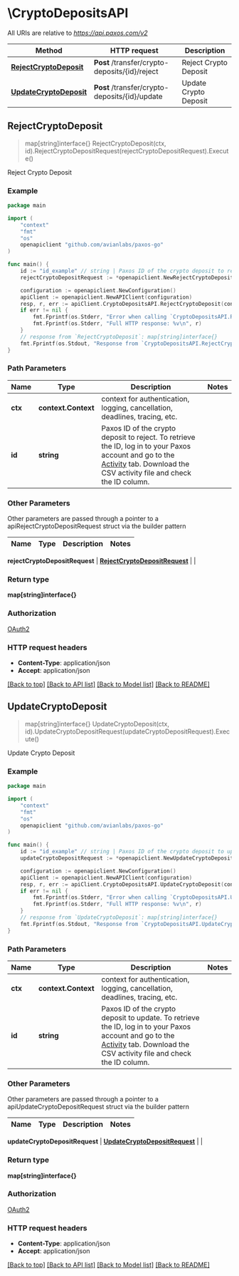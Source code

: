 # \CryptoDepositsAPI

All URIs are relative to *https://api.paxos.com/v2*

Method | HTTP request | Description
------------- | ------------- | -------------
[**RejectCryptoDeposit**](CryptoDepositsAPI.md#RejectCryptoDeposit) | **Post** /transfer/crypto-deposits/{id}/reject | Reject Crypto Deposit
[**UpdateCryptoDeposit**](CryptoDepositsAPI.md#UpdateCryptoDeposit) | **Post** /transfer/crypto-deposits/{id}/update | Update Crypto Deposit



## RejectCryptoDeposit

> map[string]interface{} RejectCryptoDeposit(ctx, id).RejectCryptoDepositRequest(rejectCryptoDepositRequest).Execute()

Reject Crypto Deposit



### Example

```go
package main

import (
	"context"
	"fmt"
	"os"
	openapiclient "github.com/avianlabs/paxos-go"
)

func main() {
	id := "id_example" // string | Paxos ID of the crypto deposit to reject. To retrieve the ID, log in to your Paxos account and go to the [Activity](https://account.paxos.com/wallet/activity) tab. Download the CSV activity file and check the ID column.
	rejectCryptoDepositRequest := *openapiclient.NewRejectCryptoDepositRequest("IdentityId_example") // RejectCryptoDepositRequest | 

	configuration := openapiclient.NewConfiguration()
	apiClient := openapiclient.NewAPIClient(configuration)
	resp, r, err := apiClient.CryptoDepositsAPI.RejectCryptoDeposit(context.Background(), id).RejectCryptoDepositRequest(rejectCryptoDepositRequest).Execute()
	if err != nil {
		fmt.Fprintf(os.Stderr, "Error when calling `CryptoDepositsAPI.RejectCryptoDeposit``: %v\n", err)
		fmt.Fprintf(os.Stderr, "Full HTTP response: %v\n", r)
	}
	// response from `RejectCryptoDeposit`: map[string]interface{}
	fmt.Fprintf(os.Stdout, "Response from `CryptoDepositsAPI.RejectCryptoDeposit`: %v\n", resp)
}
```

### Path Parameters


Name | Type | Description  | Notes
------------- | ------------- | ------------- | -------------
**ctx** | **context.Context** | context for authentication, logging, cancellation, deadlines, tracing, etc.
**id** | **string** | Paxos ID of the crypto deposit to reject. To retrieve the ID, log in to your Paxos account and go to the [Activity](https://account.paxos.com/wallet/activity) tab. Download the CSV activity file and check the ID column. | 

### Other Parameters

Other parameters are passed through a pointer to a apiRejectCryptoDepositRequest struct via the builder pattern


Name | Type | Description  | Notes
------------- | ------------- | ------------- | -------------

 **rejectCryptoDepositRequest** | [**RejectCryptoDepositRequest**](RejectCryptoDepositRequest.md) |  | 

### Return type

**map[string]interface{}**

### Authorization

[OAuth2](../README.md#OAuth2)

### HTTP request headers

- **Content-Type**: application/json
- **Accept**: application/json

[[Back to top]](#) [[Back to API list]](../README.md#documentation-for-api-endpoints)
[[Back to Model list]](../README.md#documentation-for-models)
[[Back to README]](../README.md)


## UpdateCryptoDeposit

> map[string]interface{} UpdateCryptoDeposit(ctx, id).UpdateCryptoDepositRequest(updateCryptoDepositRequest).Execute()

Update Crypto Deposit



### Example

```go
package main

import (
	"context"
	"fmt"
	"os"
	openapiclient "github.com/avianlabs/paxos-go"
)

func main() {
	id := "id_example" // string | Paxos ID of the crypto deposit to update. To retrieve the ID, log in to your Paxos account and go to the [Activity](https://account.paxos.com/wallet/activity) tab. Download the CSV activity file and check the ID column.
	updateCryptoDepositRequest := *openapiclient.NewUpdateCryptoDepositRequest("IdentityId_example", *openapiclient.NewAddressInfo()) // UpdateCryptoDepositRequest | 

	configuration := openapiclient.NewConfiguration()
	apiClient := openapiclient.NewAPIClient(configuration)
	resp, r, err := apiClient.CryptoDepositsAPI.UpdateCryptoDeposit(context.Background(), id).UpdateCryptoDepositRequest(updateCryptoDepositRequest).Execute()
	if err != nil {
		fmt.Fprintf(os.Stderr, "Error when calling `CryptoDepositsAPI.UpdateCryptoDeposit``: %v\n", err)
		fmt.Fprintf(os.Stderr, "Full HTTP response: %v\n", r)
	}
	// response from `UpdateCryptoDeposit`: map[string]interface{}
	fmt.Fprintf(os.Stdout, "Response from `CryptoDepositsAPI.UpdateCryptoDeposit`: %v\n", resp)
}
```

### Path Parameters


Name | Type | Description  | Notes
------------- | ------------- | ------------- | -------------
**ctx** | **context.Context** | context for authentication, logging, cancellation, deadlines, tracing, etc.
**id** | **string** | Paxos ID of the crypto deposit to update. To retrieve the ID, log in to your Paxos account and go to the [Activity](https://account.paxos.com/wallet/activity) tab. Download the CSV activity file and check the ID column. | 

### Other Parameters

Other parameters are passed through a pointer to a apiUpdateCryptoDepositRequest struct via the builder pattern


Name | Type | Description  | Notes
------------- | ------------- | ------------- | -------------

 **updateCryptoDepositRequest** | [**UpdateCryptoDepositRequest**](UpdateCryptoDepositRequest.md) |  | 

### Return type

**map[string]interface{}**

### Authorization

[OAuth2](../README.md#OAuth2)

### HTTP request headers

- **Content-Type**: application/json
- **Accept**: application/json

[[Back to top]](#) [[Back to API list]](../README.md#documentation-for-api-endpoints)
[[Back to Model list]](../README.md#documentation-for-models)
[[Back to README]](../README.md)

